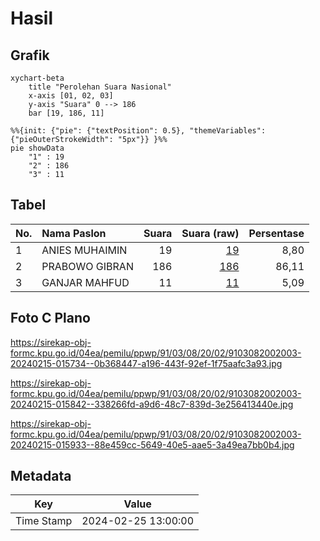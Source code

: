 # Hasil

## Grafik

```mermaid
xychart-beta
    title "Perolehan Suara Nasional"
    x-axis [01, 02, 03]
    y-axis "Suara" 0 --> 186
    bar [19, 186, 11]
```

```mermaid
%%{init: {"pie": {"textPosition": 0.5}, "themeVariables": {"pieOuterStrokeWidth": "5px"}} }%%
pie showData
    "1" : 19
    "2" : 186
    "3" : 11
```

## Tabel

| No. | Nama Paslon    | Suara | Suara (raw) | Persentase |
|:--- |:-------------- | -----:| -----------:| ----------:|
| 1   | ANIES MUHAIMIN | 19    | [19][p-1]   | 8,80       |
| 2   | PRABOWO GIBRAN | 186   | [186][p-2]  | 86,11      |
| 3   | GANJAR MAHFUD  | 11    | [11][p-3]   | 5,09       |


[p-1]: https://github.com/gigit-pemilu/pemilu-2024/blob/main/pilpres/hitung-suara/sub/91-papua/sub/03-jayapura/sub/08-nimbokrang/sub/2002-benyom-jaya-i/sub/003-tps/sub/paslon-1.txt
[p-2]: https://github.com/gigit-pemilu/pemilu-2024/blob/main/pilpres/hitung-suara/sub/91-papua/sub/03-jayapura/sub/08-nimbokrang/sub/2002-benyom-jaya-i/sub/003-tps/sub/paslon-2.txt
[p-3]: https://github.com/gigit-pemilu/pemilu-2024/blob/main/pilpres/hitung-suara/sub/91-papua/sub/03-jayapura/sub/08-nimbokrang/sub/2002-benyom-jaya-i/sub/003-tps/sub/paslon-3.txt

## Foto C Plano

https://sirekap-obj-formc.kpu.go.id/04ea/pemilu/ppwp/91/03/08/20/02/9103082002003-20240215-015734--0b368447-a196-443f-92ef-1f75aafc3a93.jpg

https://sirekap-obj-formc.kpu.go.id/04ea/pemilu/ppwp/91/03/08/20/02/9103082002003-20240215-015842--338266fd-a9d6-48c7-839d-3e256413440e.jpg

https://sirekap-obj-formc.kpu.go.id/04ea/pemilu/ppwp/91/03/08/20/02/9103082002003-20240215-015933--88e459cc-5649-40e5-aae5-3a49ea7bb0b4.jpg


## Metadata

| Key        | Value               |
| ---------- | ------------------- |
| Time Stamp | 2024-02-25 13:00:00 |



